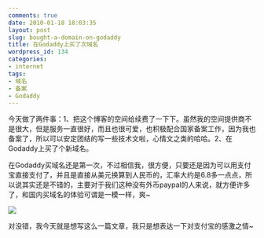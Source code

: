 ```yaml
---
comments: true
date: 2010-01-18 18:03:35
layout: post
slug: bought-a-domain-on-godaddy
title: 在Godaddy上买了次域名
wordpress_id: 134
categories:
- internet
tags:
- 域名
- 备案
- Godaddy
---
```


今天做了两件事：1、把这个博客的空间给续费了一下下。虽然我的空间提供商不是很大，但是服务一直很好，而且也很可爱，也积极配合国家备案工作，因为我也备案了，所以可以安定团结的写一些技术文啦，心情文之类的哈哈。2、在Godaddy上买了个新域名。




在Godaddy买域名还是第一次，不过相信我，很方便，只要还是因为可以用支付宝直接支付了，并且是直接从美元换算到人民币的，汇率大约是6.8多一点点，所以说其实还是不错的，主要对于我们这种没有外币paypal的人来说，就方便许多了，和国内买域名的体验可谓是一模一样，爽~




![](/upload/godaddy.jpg)




对没错，我今天就是想写这么一篇文章，我只是想表达一下对支付宝的感激之情~
